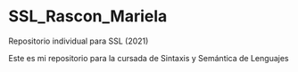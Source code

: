 # SSL_Rascon_Mariela
Repositorio individual para SSL (2021)

Este es mi repositorio para la cursada de Sintaxis y Semántica de Lenguajes
